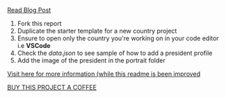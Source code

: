 [Read Blog Post](url)

1. Fork this report
2. Duplicate the starter template for a new country project
3. Ensure to open only the country you're working on in your code editor i.e **VSCode**
4. Check the _data.json_ to see sample of how to add a president profile
5. Add the image of the president in the portrait folder


[Visit here for more information (while this readme is been improved](https://github.com/unclebay143/nigeria-presidents)


[BUY THIS PROJECT A COFFEE](https://www.buymeacoffee.com/unclebigbay)

